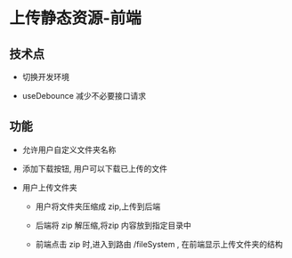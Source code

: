 # 上传静态资源-前端

## 技术点

- 切换开发环境

- useDebounce 减少不必要接口请求

## 功能

- 允许用户自定义文件夹名称

- 添加下载按钮, 用户可以下载已上传的文件

- 用户上传文件夹

    - 用户将文件夹压缩成 zip,上传到后端
    
    - 后端将 zip 解压缩,将zip 内容放到指定目录中
    
    - 前端点击 zip 时,进入到路由 /fileSystem , 在前端显示上传文件夹的结构
    
